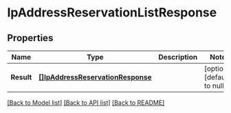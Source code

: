 # IpAddressReservationListResponse

## Properties
Name | Type | Description | Notes
------------ | ------------- | ------------- | -------------
**Result** | [**[]IpAddressReservationResponse**](IpAddressReservation-response.md) |  | [optional] [default to null]

[[Back to Model list]](../README.md#documentation-for-models) [[Back to API list]](../README.md#documentation-for-api-endpoints) [[Back to README]](../README.md)


